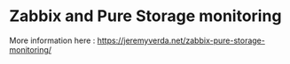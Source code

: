 # Zabbix and Pure Storage monitoring
More information here : https://jeremyverda.net/zabbix-pure-storage-monitoring/